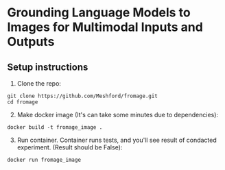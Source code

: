 # Grounding Language Models to Images for Multimodal Inputs and Outputs

## Setup instructions

1) Clone the repo:  
```
git clone https://github.com/Meshford/fromage.git  
cd fromage  
```
2) Make docker image (It's can take some minutes due to dependencies):
```
docker build -t fromage_image .  
```
3) Run container. Container runs tests, and you'll see result of condacted experiment. (Result should be False):  
```
docker run fromage_image
```

